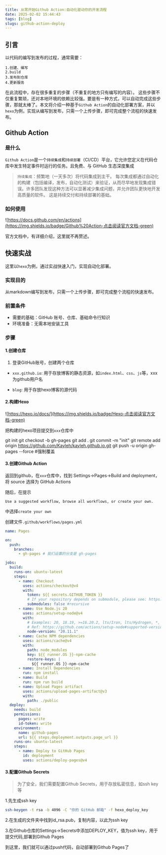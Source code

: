 ```yaml
---
title: 从零开始Github Action:自动化驱动你的开发流程
date: 2025-02-02 15:44:43
tags: [blog]
slugs: github-action-deploy
---
```


## 引言

以代码的编写到发布的过程，通常需要：

```text
1.创建、编写
2.build
3.发布到仓库
4.更新服务
```

在此流程中，存在很多重复的步骤（不重复的地方只有编写的内容）。
这些步骤不仅重复繁琐，还对本地环境的依赖比较强。要是有一种方式，可以自动完成这些步骤，那就太棒了。本文将介绍一种基于`Github Action`的自动化部署方案，并以`hexo`为例，实现从编写到发布，只需一个上传步骤，即可完成整个流程的快速发布。

## Github Action

### 是什么

`Github Action`是一个`持续集成`和`持续部署`（CI/CD）平台，它允许您定义在代码仓库中发生特定事件时运行的任务。且免费、与 GitHub 生态深度集成

> `持续集成`：频繁地（一天多次）将代码集成到主干。 每次集成都通过自动化的构建（包括编译，发布，自动化测试）来验证，从而尽早地发现集成错误。许多团队发现这种方法可以显著减少集成问题，并允许团队更快地开发高质量的软件。 这是持续交付和持续部署的基础。

### 如何使用

![https://docs.github.com/en/actions](https://img.shields.io/badge/Github%20Action-点击阅读官方文档-green)

官方文档中，有详细介绍，这里就不再赘述。

## 快速实战

这里以`hexo`为例，通过实战快速入门，实现自动化部署。

### 实现目的

从markdown编写到发布，只需一个上传步骤，即可完成整个流程的快速发布。

### 前置条件

- 需要的基础：GitHub 账号、仓库、基础命令行知识
- 环境准备：无需本地安装工具

### 步骤

#### 1.创建仓库

1. 登录GitHub账号，创建两个仓库

- `xxx.github.io`: 用于存放博客的静态资源，如`index.html`、`css`、`js`等，xxx为github用户名

- `blog`: 用于存放hexo博客的源代码

#### 2.构建Hexo

![https://hexo.io/docs/](https://img.shields.io/badge/Hexo-点击阅读官方文档-green)

把构建的hexo项目提交到`xxx`仓库中

git init
git checkout -b gh-pages
git add .
git commit -m "init"
git remote add origin https://github.com/Kayleh/kayleh.github.io.git
git push -u origin gh-pages --force #强制覆盖


#### 3.创建Github Action

返回到github，在`xxx`仓库中，找到 Settings->Pages->Build and deployment，将 source 选择为 GitHub Actions

随后，在提示
```
Use a suggested workflow, browse all workflows, or create your own.
```
中选择`create your own`

创建文件`.github/workflows/pages.yml`

```yml
name: Pages

on:
  push:
    branches:
      - gh-pages # 我们设置的分支是 gh-pages

jobs:
  build:
    runs-on: ubuntu-latest
    steps:
      - name: Checkout
        uses: actions/checkout@v4
        with:
          token: ${{ secrets.GITHUB_TOKEN }}
          # If your repository depends on submodule, please see: https://github.com/actions/checkout
          submodules: false #recursive
      - name: Use Node.js 20
        uses: actions/setup-node@v4
        with:
          # Examples: 20, 18.19, >=16.20.2, lts/Iron, lts/Hydrogen, *, latest, current, node
          # Ref: https://github.com/actions/setup-node#supported-version-syntax
          node-version: "20.11.1"
      - name: Cache NPM dependencies
        uses: actions/cache@v4
        with:
          path: node_modules
          key: ${{ runner.OS }}-npm-cache
          restore-keys: |
            ${{ runner.OS }}-npm-cache
      - name: Install Dependencies
        run: npm install
      - name: Build
        run: npm run build
      - name: Upload Pages artifact
        uses: actions/upload-pages-artifact@v3
        with:
          path: ./public
  deploy:
    needs: build
    permissions:
      pages: write
      id-token: write
    environment:
      name: github-pages
      url: ${{ steps.deployment.outputs.page_url }}
    runs-on: ubuntu-latest
    steps:
      - name: Deploy to GitHub Pages
        id: deployment
        uses: actions/deploy-pages@v4
```

#### 3.配置Github Secrets

> 为了安全，我们需要配置Github Secrets，用于存放私密信息，如ssh key等

1.先生成ssh key

```bash
ssh-keygen -t rsa -b 4096 -C "你的 GitHub 邮箱" -f hexo_deploy_key
```

2.在生成的文件夹中找到id_rsa.pub，复制内容，以此为ssh key

3.在Github仓库的Settings->Secrets中添加DEPLOY_KEY，值为ssh key，用于提交代码,部署到Github Pages


到这里，我们就可以通过push代码，自动部署到Github Pages了